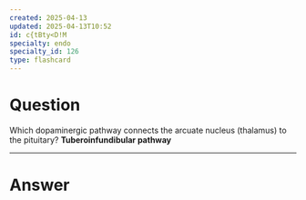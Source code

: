 ```yaml
---
created: 2025-04-13
updated: 2025-04-13T10:52
id: c{tBty<D!M
specialty: endo
specialty_id: 126
type: flashcard
---
```


# Question
Which dopaminergic pathway connects the arcuate nucleus (thalamus) to the pituitary?    **Tuberoinfundibular pathway**

---

# Answer
